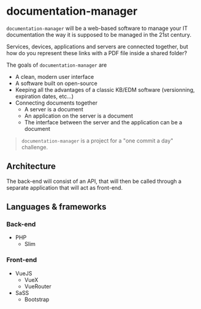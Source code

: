 # documentation-manager  
`documentation-manager` will be a web-based software to manage your IT documentation the way it is supposed to be managed in the 21st century. 

Services, devices, applications and servers are connected together, but how do you represent these links with a PDF file inside a shared folder? 

The goals of `documentation-manager` are

- A clean, modern user interface
- A software built on open-source
- Keeping all the advantages of a classic KB/EDM software (versionning, expiration dates, etc...)
- Connecting documents together
    - A server is a document
    - An application on the server is a document
    - The interface between the server and the application can be a document


> `documentation-manager` is a project for a "one commit a day" challenge.

## Architecture
The back-end will consist of an API, that will then be called through a separate application that will act as front-end.

## Languages & frameworks
### Back-end
- PHP
    - Slim
### Front-end
- VueJS
    - VueX
    - VueRouter
- SaSS
    - Bootstrap
